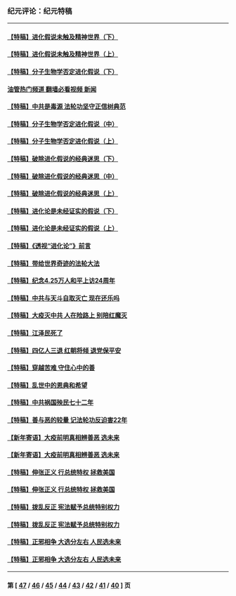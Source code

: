 ### 纪元评论：纪元特稿
---
#### [【特稿】进化假说未触及精神世界（下）](../../pages/nsc424/n14048707.md?08150330) 
#### [【特稿】进化假说未触及精神世界（上）](../../pages/nsc424/n14042113.md?08150330) 
#### [【特稿】分子生物学否定进化假说（下）](../../pages/nsc424/n14038267.md?08150330) 
#### [油管热门频道 翻墙必看视频 新闻](ok?08150330)
#### [【特稿】中共是毒源 法轮功坚守正信树典范](../../pages/nsc424/n14037281.md?08150330) 
#### [【特稿】分子生物学否定进化假说（中）](../../pages/nsc424/n14035548.md?08150330) 
#### [【特稿】分子生物学否定进化假说（上）](../../pages/nsc424/n14032398.md?08150330) 
#### [【特稿】破除进化假说的经典迷思（下）](../../pages/nsc424/n14029015.md?08150330) 
#### [【特稿】破除进化假说的经典迷思（中）](../../pages/nsc424/n14027341.md?08150330) 
#### [【特稿】破除进化假说的经典迷思（上）](../../pages/nsc424/n14024749.md?08150330) 
#### [【特稿】进化论是未经证实的假说（下）](../../pages/nsc424/n14022170.md?08150330) 
#### [【特稿】进化论是未经证实的假说（上）](../../pages/nsc424/n14020737.md?08150330) 
#### [【特稿】《透视“进化论”》前言](../../pages/nsc424/n14019941.md?08150330) 
#### [【特稿】带给世界奇迹的法轮大法](../../pages/nsc424/n13994132.md?08150330) 
#### [【特稿】纪念4.25万人和平上访24周年](../../pages/nsc424/n13980883.md?08150330) 
#### [【特稿】中共与天斗自取灭亡 现在还乐吗](../../pages/nsc424/n13897482.md?08150330) 
#### [【特稿】大疫灭中共 人在险路上 别陪红魔灭](../../pages/nsc424/n13890697.md?08150330) 
#### [【特稿】江泽民死了](../../pages/nsc424/n13876300.md?08150330) 
#### [【特稿】四亿人三退 红朝将倾 退党保平安](../../pages/nsc424/n13794378.md?08150330) 
#### [【特稿】穿越苦难 守住心中的善](../../pages/nsc424/n13784979.md?08150330) 
#### [【特稿】乱世中的恩典和希望](../../pages/nsc424/n13734687.md?08150330) 
#### [【特稿】中共祸国殃民七十二年](../../pages/nsc424/n13272607.md?08150330) 
#### [【特稿】善与恶的较量 记法轮功反迫害22年](../../pages/nsc424/n13086597.md?08150330) 
#### [【新年寄语】大疫前明真相辨善恶 选未来](../../pages/nsc424/n12660855.md?08150330) 
#### [【新年寄语】大疫前明真相辨善恶 选未来](../../pages/nsc424/n12660855.md?08150330) 
#### [【特稿】伸张正义 行总统特权 拯救美国](../../pages/nsc424/n12616806.md?08150330) 
#### [【特稿】伸张正义 行总统特权 拯救美国](../../pages/nsc424/n12616806.md?08150330) 
#### [【特稿】拨乱反正 宪法赋予总统特别权力](../../pages/nsc424/n12598306.md?08150330) 
#### [【特稿】拨乱反正 宪法赋予总统特别权力](../../pages/nsc424/n12598306.md?08150330) 
#### [【特稿】正邪相争 大选分左右 人民选未来](../../pages/nsc424/n12545208.md?08150330) 
#### [【特稿】正邪相争 大选分左右 人民选未来](../../pages/nsc424/n12545208.md?08150330) 

---
#### 第 [ [47](./47.md?08150330) / [46](./46.md?08150330) / [45](./45.md?08150330) / [44](./44.md?08150330) / [43](./43.md?08150330) / [42](./42.md?08150330) / [41](./41.md?08150330) / [40](./40.md?08150330) ] 页
